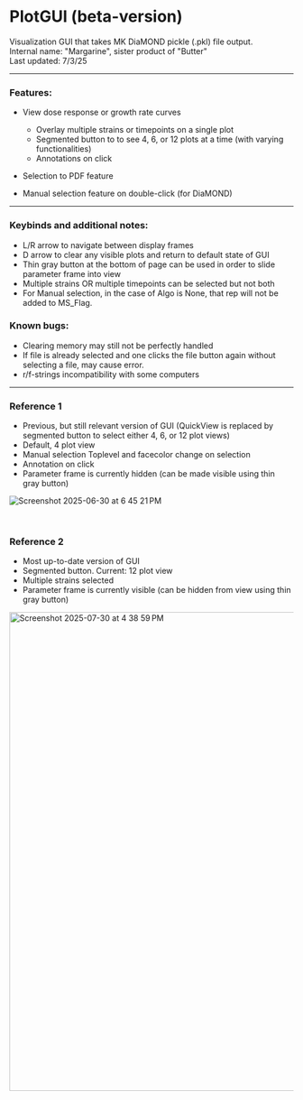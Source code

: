 # PlotGUI (beta-version)
Visualization GUI that takes MK DiaMOND pickle (.pkl) file output. <br>
Internal name: "Margarine", sister product of "Butter" <br>
Last updated: 7/3/25

----------------

### Features:
* View dose response or growth rate curves
  * Overlay multiple strains or timepoints on a single plot
  * Segmented button to to see 4, 6, or 12 plots at a time (with varying functionalities)
  * Annotations on click 

* Selection to PDF feature

* Manual selection feature on double-click (for DiaMOND)

----------------

### Keybinds and additional notes:
* L/R arrow to navigate between display frames
* D arrow to clear any visible plots and return to default state of GUI
* Thin gray button at the bottom of page can be used in order to slide parameter frame into view
* Multiple strains OR multiple timepoints can be selected but not both
* For Manual selection, in the case of Algo is None, that rep will not be added to MS_Flag. 

### Known bugs:
* Clearing memory may still not be perfectly handled
* If file is already selected and one clicks the file button again without selecting a file, may cause error.
* r/f-strings incompatibility with some computers
  
  
----------------

### Reference 1<br>

- Previous, but still relevant version of GUI (QuickView is replaced by segmented button to select either 4, 6, or 12 plot views)
- Default, 4 plot view 
- Manual selection Toplevel and facecolor change on selection 
- Annotation on click
- Parameter frame is currently hidden (can be made visible using thin gray button)

![Screenshot 2025-06-30 at 6 45 21 PM](https://github.com/user-attachments/assets/a8c19272-3f8e-468a-8900-0c32c94fcceb)

<br>

### Reference 2<br>

- Most up-to-date version of GUI
- Segmented button. Current: 12 plot view 
- Multiple strains selected
- Parameter frame is currently visible (can be hidden from view using thin gray button)

<img width="893" height="849" alt="Screenshot 2025-07-30 at 4 38 59 PM" src="https://github.com/user-attachments/assets/b116c8d6-6255-401d-9478-639a1bd8ba4b" />

<br>

